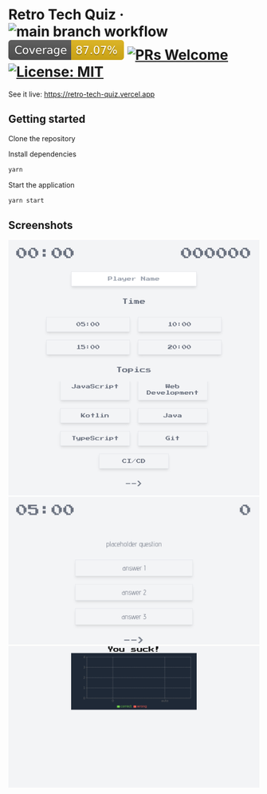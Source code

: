 # Retro Tech Quiz · ![main branch workflow](https://github.com/frnkst/retro-tech-quiz/actions/workflows/main.yml/badge.svg) ![code coverage](./coverage/badge.svg) [![PRs Welcome](https://img.shields.io/badge/PRs-welcome-brightgreen.svg?style=flat-square)](http://makeapullrequest.com) [![License: MIT](https://img.shields.io/badge/License-MIT-green.svg)](https://opensource.org/licenses/MIT)

See it live: https://retro-tech-quiz.vercel.app

## Getting started

Clone the repository

Install dependencies
```sh
yarn
```

Start the application
```sh
yarn start
```



## Screenshots

![Screenshot of start screen](cypress/screenshots/screenshots.spec.ts/main_page.png?raw=true 'Start screen')
![Screenshot of quiz screen](cypress/screenshots/screenshots.spec.ts/quiz_page.png?raw=true 'Quiz screen')
![Screenshot of result screen](cypress/screenshots/screenshots.spec.ts/result_page.png?raw=true 'Result screen')
